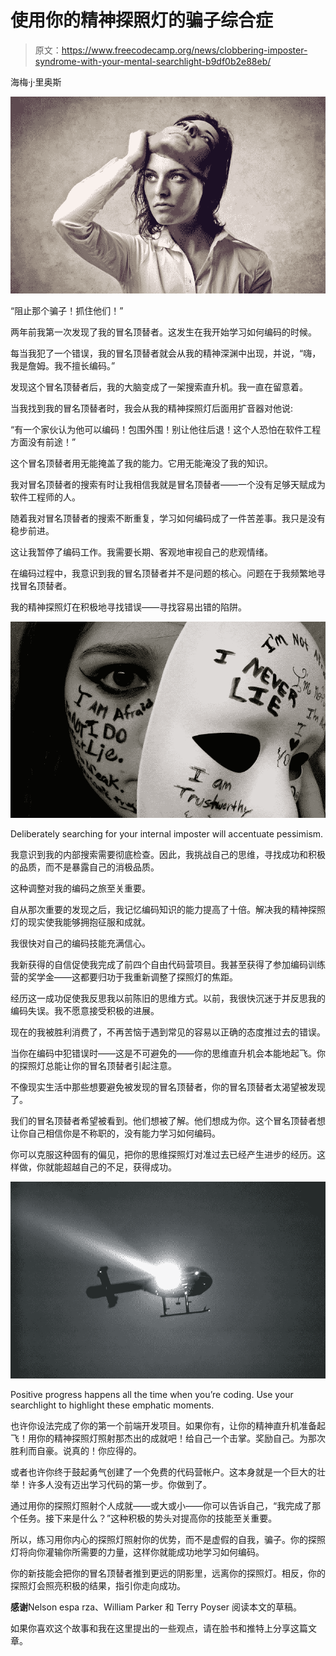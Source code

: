 # 使用你的精神探照灯的骗子综合症

> 原文：<https://www.freecodecamp.org/news/clobbering-imposter-syndrome-with-your-mental-searchlight-b9df0b2e88eb/>

海梅·j·里奥斯

![pOAc-vFVHyaOw4Sc99ioDDkUWoRTFApGkYB2](img/df8f11b506c1e0c0f8ba85c3053b6a70.png)

“阻止那个骗子！抓住他们！”

两年前我第一次发现了我的冒名顶替者。这发生在我开始学习如何编码的时候。

每当我犯了一个错误，我的冒名顶替者就会从我的精神深渊中出现，并说，“嗨，我是詹姆。我不擅长编码。”

发现这个冒名顶替者后，我的大脑变成了一架搜索直升机。我一直在留意着。

当我找到我的冒名顶替者时，我会从我的精神探照灯后面用扩音器对他说:

“有一个家伙认为他可以编码！包围外围！别让他往后退！这个人恐怕在软件工程方面没有前途！”

这个冒名顶替者用无能掩盖了我的能力。它用无能淹没了我的知识。

我对冒名顶替者的搜索有时让我相信我就是冒名顶替者——一个没有足够天赋成为软件工程师的人。

随着我对冒名顶替者的搜索不断重复，学习如何编码成了一件苦差事。我只是没有稳步前进。

这让我暂停了编码工作。我需要长期、客观地审视自己的悲观情绪。

在编码过程中，我意识到我的冒名顶替者并不是问题的核心。问题在于我频繁地寻找冒名顶替者。

我的精神探照灯在积极地寻找错误——寻找容易出错的陷阱。

![yn0hHu8OnjNo2zRnT0quun5cM3V8w8UIkIQE](img/b990bc6643474de2a350ee18257d218e.png)

Deliberately searching for your internal imposter will accentuate pessimism.

我意识到我的内部搜索需要彻底检查。因此，我挑战自己的思维，寻找成功和积极的品质，而不是暴露自己的消极品质。

这种调整对我的编码之旅至关重要。

自从那次重要的发现之后，我记忆编码知识的能力提高了十倍。解决我的精神探照灯的现实使我能够拥抱征服和成就。

我很快对自己的编码技能充满信心。

我新获得的自信促使我完成了前四个自由代码营项目。我甚至获得了参加编码训练营的奖学金——这都要归功于我重新调整了探照灯的焦距。

经历这一成功促使我反思我以前陈旧的思维方式。以前，我很快沉迷于并反思我的编码失误。我不愿意接受积极的进展。

现在的我被胜利消费了，不再苦恼于遇到常见的容易以正确的态度推过去的错误。

当你在编码中犯错误时——这是不可避免的——你的思维直升机会本能地起飞。你的探照灯总能让你的冒名顶替者引起注意。

不像现实生活中那些想要避免被发现的冒名顶替者，你的冒名顶替者太渴望被发现了。

我们的冒名顶替者希望被看到。他们想被了解。他们想成为你。这个冒名顶替者想让你自己相信你是不称职的，没有能力学习如何编码。

你可以克服这种固有的偏见，把你的思维探照灯对准过去已经产生进步的经历。这样做，你就能超越自己的不足，获得成功。

![QEXWkJZ7kFuU9mkTitaLioAhWa5Ec5TCDcij](img/a0812c5a05061676c0032ac09aeaa1c4.png)

Positive progress happens all the time when you’re coding. Use your searchlight to highlight these emphatic moments.

也许你设法完成了你的第一个前端开发项目。如果你有，让你的精神直升机准备起飞！用你的精神探照灯照射那杰出的成就吧！给自己一个击掌。奖励自己。为那次胜利而自豪。说真的！你应得的。

或者也许你终于鼓起勇气创建了一个免费的代码营帐户。这本身就是一个巨大的壮举！许多人没有迈出学习代码的第一步。你做到了。

通过用你的探照灯照射个人成就——或大或小——你可以告诉自己，“我完成了那个任务。接下来是什么？”这种积极的势头对提高你的技能至关重要。

所以，练习用你内心的探照灯照射你的优势，而不是虚假的自我，骗子。你的探照灯将向你灌输你所需要的力量，这样你就能成功地学习如何编码。

你的新技能会把你的冒名顶替者推到更远的阴影里，远离你的探照灯。相反，你的探照灯会照亮积极的结果，指引你走向成功。

**感谢**Nelson espa rza、William Parker 和 Terry Poyser 阅读本文的草稿。

如果你喜欢这个故事和我在这里提出的一些观点，请在脸书和推特上分享这篇文章。